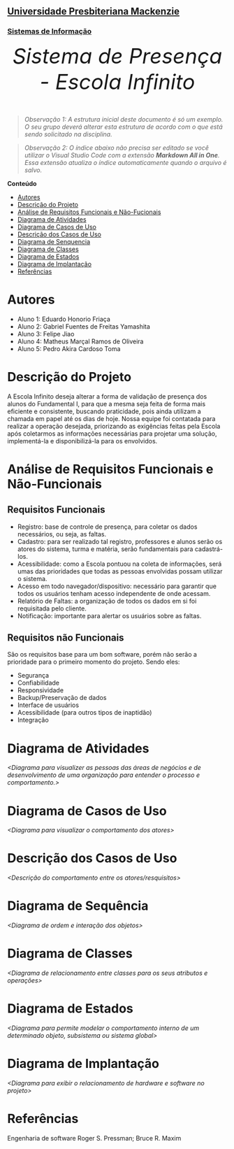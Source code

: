 <h2><a href= "https://www.mackenzie.br">Universidade Presbiteriana Mackenzie</a></h2>
<h3><a href= "https://www.mackenzie.br/graduacao/sao-paulo-higienopolis/sistemas-de-informacao">Sistemas de Informação</a></h3>


<font size="+14"><center>
*Sistema de Presença - Escola Infinito*
</center></font>

>*Observação 1: A estrutura inicial deste documento é só um exemplo. O seu grupo deverá alterar esta estrutura de acordo com o que está sendo solicitado na disciplina.*

>*Observação 2: O índice abaixo não precisa ser editado se você utilizar o Visual Studio Code com a extensão **Markdown All in One**. Essa extensão atualiza o índice automaticamente quando o arquivo é salvo.*

**Conteúdo**

- [Autores](#nome-alunos)
- [Descrição do Projeto](#introdução-do-projeto)
- [Análise de Requisitos Funcionais e Não-Fucionais](#descrição-dos-requisitos)
- [Diagrama de Atividades](#diagrama-de-atividades) 
- [Diagrama de Casos de Uso](#diagrama-de-comportamento-atores)
- [Descrição dos Casos de Uso](#descrição-das-funcões)
- [Diagrama de Senquencia](#diagrama-de-ordem-interações)
- [Diagrama de Classes](#diagrama-orientado-objetos)
- [Diagrama de Estados](#diagrama-estrutura-componente)
- [Diagrama de Implantação](#diagrama-de-hardware-software)
- [Referências](#referências)


# Autores

* Aluno 1: Eduardo Honorio Friaça
* Aluno 2: Gabriel Fuentes de Freitas Yamashita
* Aluno 3: Felipe Jiao
* Aluno 4: Matheus Marçal Ramos de Oliveira  
* Aluno 5: Pedro Akira Cardoso Toma


# Descrição do Projeto

A Escola Infinito deseja alterar a forma de validação de presença dos alunos do Fundamental I, para que a mesma seja feita de forma mais eficiente e consistente, buscando praticidade, pois ainda utilizam a chamada em papel até os dias de hoje. Nossa equipe foi contatada para realizar a operação desejada, priorizando as exigências feitas pela Escola após coletarmos as informações necessárias para projetar uma solução, implementá-la e disponibilizá-la para os envolvidos.

# Análise de Requisitos Funcionais e Não-Funcionais
  ## Requisitos Funcionais
  * Registro: base de controle de presença, para coletar os dados necessários, ou seja, as faltas.
  * Cadastro: para ser realizado tal registro, professores e alunos serão os atores do sistema, turma e matéria, serão fundamentais para cadastrá-los.
  * Acessibilidade: como a Escola pontuou na coleta de informações, será umas das prioridades que todas as pessoas envolvidas possam utilizar o sistema.
  * Acesso em todo navegador/dispositivo: necessário para garantir que todos os usuários tenham acesso independente de onde acessam.
  * Relatório de Faltas: a organização de todos os dados em si foi requisitada pelo cliente.
  * Notificação: importante para alertar os usuários sobre as faltas.

  ## Requisitos não Funcionais
  São os requisitos base para um bom software, porém não serão a prioridade para o primeiro momento do projeto. Sendo eles:
  * Segurança
  * Confiabilidade
  * Responsividade
  * Backup/Preservação de dados
  * Interface de usuários
  * Acessibilidade (para outros tipos de inaptidão)
  * Integração

# Diagrama de Atividades

*&lt;Diagrama para visualizer as pessoas das áreas de negócios e de desenvolvimento de uma organização para entender o processo e comportamento.&gt;*

# Diagrama de Casos de Uso

*&lt;Diagrama para visualizar o comportamento dos atores&gt;*

# Descrição dos Casos de Uso

*&lt;Descrição do comportamento entre os atores/resquisitos&gt;*

# Diagrama de Sequência

*&lt;Diagrama de ordem e interação dos objetos&gt;*

# Diagrama de Classes

*&lt;Diagrama de relacionamento entre classes para os seus atributos e operações&gt;*

# Diagrama de Estados

*&lt;Diagrama para permite modelar o comportamento interno de um determinado objeto, subsistema ou sistema global&gt;*

# Diagrama de Implantação

*&lt;Diagrama para exibir o relacionamento de hardware e software no projeto&gt;*

# Referências

Engenharia de software
Roger S. Pressman; Bruce R. Maxim

